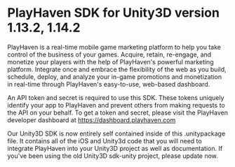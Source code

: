 PlayHaven SDK for Unity3D version 1.13.2, 1.14.2
========================================

PlayHaven is a real-time mobile game marketing platform to help you take control of the business of your games.
Acquire, retain, re-engage, and monetize your players with the help of PlayHaven's powerful marketing platform. Integrate once and embrace the flexibility of the web as you build, schedule, deploy, and analyze your in-game promotions and monetization in real-time through PlayHaven's easy-to-use, web-based dashboard.

An API token and secret is required to use this SDK. These tokens uniquely identify your app to PlayHaven and prevent others from making requests to the API on your behalf. To get a token and secret, please visit the PlayHaven developer dashboard at https://dashboard.playhaven.com

Our Unity3D SDK is now entirely self contained inside of this .unitypackage file. It contains all of the iOS and Unity3d code that you will need to integrate PlayHaven into your Unity3D project as well as documentation. If you've been using the old Unity3D sdk-unity project, please update now.

